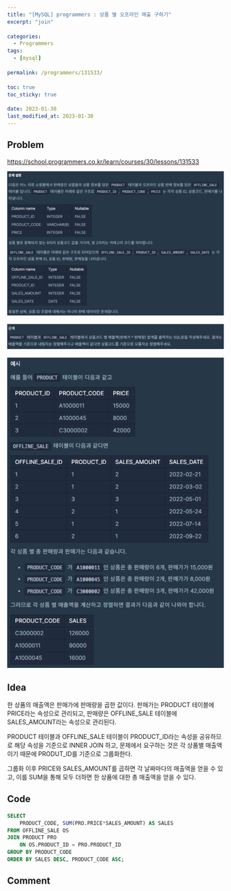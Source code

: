 ```yaml
---
title: "[MySQL] programmers : 상품 별 오프라인 매출 구하기"
excerpt: "join"

categories:
  - Programmers
tags:
  - [mysql]

permalink: /programmers/131533/

toc: true
toc_sticky: true

date: 2023-01-30
last_modified_at: 2023-01-30
---
```


## Problem

<https://school.programmers.co.kr/learn/courses/30/lessons/131533>

<img src="/assets/images/programmers/131533/table.png" alt="problem"><br/>
<br/>
<img src="/assets/images/programmers/131533/problem.png" alt="problem"><br/>
<br/>
<img src="/assets/images/programmers/131533/example.png" alt="example"><br/>

## Idea

한 상품의 매출액은 판매가에 판매량을 곱한 값이다. 판매가는 PRODUCT 테이블에 PRICE라는 속성으로 관리되고, 판매량은 OFFLINE_SALE 테이블에 SALES_AMOUNT라는 속성으로 관리된다.

PRODUCT 테이블과 OFFLINE_SALE 테이블이 PRODUCT_ID라는 속성을 공유하므로 해당 속성을 기준으로 INNER JOIN 하고, 문제에서 요구하는 것은 각 상품별 매출액이기 때문에 PRODUT_ID를 기준으로 그룹화한다.

그룹화 이후 PRICE와 SALES_AMOUNT를 곱하면 각 날짜마다의 매출액을 얻을 수 있고, 이를 SUM을 통해 모두 더하면 한 상품에 대한 총 매출액을 얻을 수 있다.

## Code

```sql
SELECT
    PRODUCT_CODE, SUM(PRO.PRICE*SALES_AMOUNT) AS SALES
FROM OFFLINE_SALE OS
JOIN PRODUCT PRO
    ON OS.PRODUCT_ID = PRO.PRODUCT_ID
GROUP BY PRODUCT_CODE
ORDER BY SALES DESC, PRODUCT_CODE ASC;
```

## Comment

